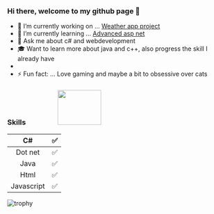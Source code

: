 ### Hi there, welcome to my github page 👋 


- 🔭 I’m currently working on ... [Weather app project](https://github.com/Carpenteri1/WeatherApp)
- 🌱 I’m currently learning ... [Advanced asp net](https://docs.microsoft.com/en-us/aspnet/web-api/overview/advanced/)
- 💬 Ask me about c# and webdevelopment 
- 🎓 Want to learn more about java and c++, also progress the skill I already have
- 
- ⚡ Fun fact: ... Love gaming and maybe a bit to obsessive over cats


### Skills &nbsp; &nbsp; &nbsp; &nbsp; &nbsp; &nbsp; &nbsp; &nbsp; &nbsp; <img src="https://i.giphy.com/media/eZsKqkZUEM5vG/200.webp" width="100" height=80/>
| C#                   | :white_check_mark:    |                       
|:--------------------:|:---------------------:|
| Dot net              | :white_check_mark:    |
| Java                 | :white_check_mark:    |             
| Html                 | :white_check_mark:    |                                        
| Javascript           | :white_check_mark:    |           
                     
                     
                     
![trophy](https://github-profile-trophy.vercel.app/?username=carpenteri1&theme=monokai&title=Issues,Commit,PullRequest,Repositories)
